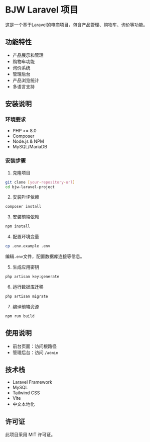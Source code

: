 # BJW Laravel 项目

这是一个基于Laravel的电商项目，包含产品管理、购物车、询价等功能。

## 功能特性

- 产品展示和管理
- 购物车功能
- 询价系统
- 管理后台
- 产品浏览统计
- 多语言支持

## 安装说明

### 环境要求

- PHP >= 8.0
- Composer
- Node.js & NPM
- MySQL/MariaDB

### 安装步骤

1. 克隆项目
```bash
git clone [your-repository-url]
cd bjw-laravel-project
```

2. 安装PHP依赖
```bash
composer install
```

3. 安装前端依赖
```bash
npm install
```

4. 配置环境变量
```bash
cp .env.example .env
```
编辑`.env`文件，配置数据库连接等信息。

5. 生成应用密钥
```bash
php artisan key:generate
```

6. 运行数据库迁移
```bash
php artisan migrate
```

7. 编译前端资源
```bash
npm run build
```

## 使用说明

- 前台页面：访问根路径
- 管理后台：访问 `/admin`

## 技术栈

- Laravel Framework
- MySQL
- Tailwind CSS
- Vite
- 中文本地化

## 许可证

此项目采用 MIT 许可证。 